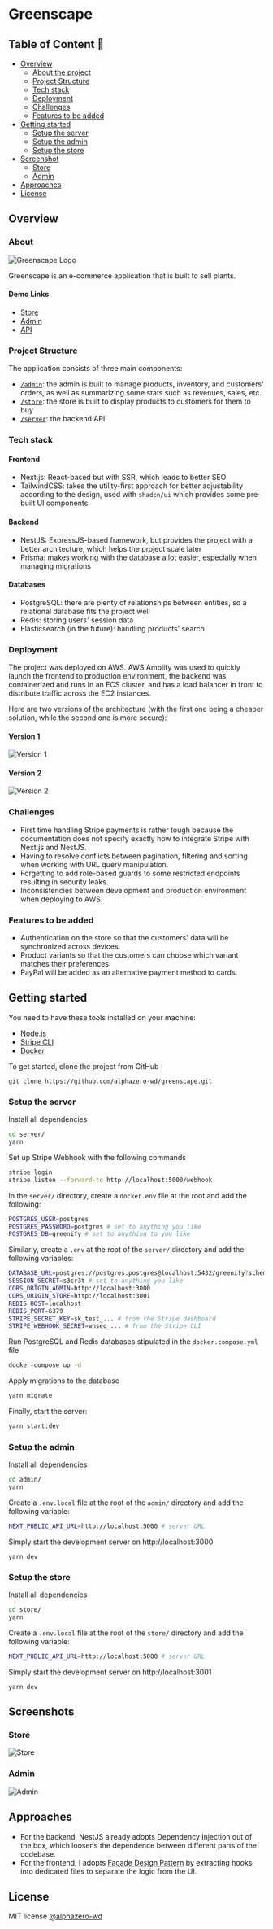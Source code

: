 # Greenscape

## Table of Content 📑

- [Overview](#overview)
  - [About the project](#about-the-project)
  - [Project Structure](#project-structure)
  - [Tech stack](#tech-stack)
  - [Deployment](#deployment)
  - [Challenges](#challenges)
  - [Features to be added](#features-to-be-added)
- [Getting started](#getting-started)
  - [Setup the server](#setup-the-server)
  - [Setup the admin](#setup-the-admin)
  - [Setup the store](#setup-the-store)
- [Screenshot](#screenshots)
  - [Store](#store)
  - [Admin](#admin)
- [Approaches](#approaches)
- [License](#license)

## Overview

### About
![Greenscape Logo](./assets/mobile-logo.svg)

Greenscape is an e-commerce application that is built to sell plants.

#### Demo Links
- [Store](https://www.greeenscape.store)
- [Admin](https://admin.greeenscape.store)
- [API](https://api.greeenscape.store)

### Project Structure

The application consists of three main components:

- [`/admin`](https://github.com/alphazero-wd/greenify/tree/master/admin): the admin is built to manage products, inventory, and customers' orders, as well as summarizing some stats such as revenues, sales, etc.
- [`/store`](https://github.com/alphazero-wd/greenify/tree/master/store): the store is built to display products to customers for them to buy
- [`/server`](https://github.com/alphazero-wd/greenify/tree/master/server): the backend API

### Tech stack

#### Frontend

- Next.js: React-based but with SSR, which leads to better SEO
- TailwindCSS: takes the utility-first approach for better adjustability according to the design, used with `shadcn/ui` which provides some pre-built UI components

#### Backend

- NestJS: ExpressJS-based framework, but provides the project with a better architecture, which helps the project scale later
- Prisma: makes working with the database a lot easier, especially when managing migrations

#### Databases

- PostgreSQL: there are plenty of relationships between entities, so a relational database fits the project well
- Redis: storing users' session data
- Elasticsearch (in the future): handling products' search

### Deployment
The project was deployed on AWS. AWS Amplify was used to quickly launch the frontend to production environment, the backend was containerized and runs in an ECS cluster, and has a load balancer in front to distribute traffic across the EC2 instances.

Here are two versions of the architecture (with the first one being a cheaper solution, while the second one is more secure):

#### Version 1
![Version 1](./assets/design-1.jpg)

#### Version 2
![Version 2](./assets/design-2.jpg)

### Challenges

- First time handling Stripe payments is rather tough because the documentation does not specify exactly how to integrate Stripe with Next.js and NestJS.
- Having to resolve conflicts between pagination, filtering and sorting when working with URL query manipulation.
- Forgetting to add role-based guards to some restricted endpoints resulting in security leaks.
- Inconsistencies between development and production environment when deploying to AWS.

### Features to be added

- Authentication on the store so that the customers' data will be synchronized across devices.
- Product variants so that the customers can choose which variant matches their preferences.
- PayPal will be added as an alternative payment method to cards.

## Getting started

You need to have these tools installed on your machine:

- [Node.js](https://nodejs.org)
- [Stripe CLI](https://stripe.com/docs/stripe-cli#install)
- [Docker](https://www.docker.com/products/docker-desktop)

To get started, clone the project from GitHub

```
git clone https://github.com/alphazero-wd/greenscape.git
```

### Setup the server

Install all dependencies

```bash
cd server/
yarn
```

Set up Stripe Webhook with the following commands

```bash
stripe login
stripe listen --forward-to http://localhost:5000/webhook
```

In the `server/` directory, create a `docker.env` file at the root and add the following:

```bash
POSTGRES_USER=postgres
POSTGRES_PASSWORD=postgres # set to anything you like
POSTGRES_DB=greenify # set to anything to you like
```

Similarly, create a `.env` at the root of the `server/` directory and add the following variables:

```bash
DATABASE_URL=postgres://postgres:postgres@localhost:5432/greenify?schema=public
SESSION_SECRET=s3cr3t # set to anything you like
CORS_ORIGIN_ADMIN=http://localhost:3000
CORS_ORIGIN_STORE=http://localhost:3001
REDIS_HOST=localhost
REDIS_PORT=6379
STRIPE_SECRET_KEY=sk_test_... # from the Stripe dashboard
STRIPE_WEBHOOK_SECRET=whsec_... # from the Stripe CLI
```

Run PostgreSQL and Redis databases stipulated in the `docker.compose.yml` file

```bash
docker-compose up -d
```

Apply migrations to the database

```bash
yarn migrate
```

Finally, start the server:

```bash
yarn start:dev
```

### Setup the admin

Install all dependencies

```bash
cd admin/
yarn
```

Create a `.env.local` file at the root of the `admin/` directory and add the following variable:

```bash
NEXT_PUBLIC_API_URL=http://localhost:5000 # server URL
```

Simply start the development server on http://localhost:3000

```
yarn dev
```

### Setup the store

Install all dependencies

```bash
cd store/
yarn
```

Create a `.env.local` file at the root of the `store/` directory and add the following variable:

```bash
NEXT_PUBLIC_API_URL=http://localhost:5000 # server URL
```

Simply start the development server on http://localhost:3001

```
yarn dev
```

## Screenshots

### Store

![Store](./assets/store-demo.jpg)

### Admin

![Admin](./assets/admin-demo.jpg)

## Approaches

- For the backend, NestJS already adopts Dependency Injection out of the box, which loosens the dependence between different parts of the codebase.
- For the frontend, I adopts [Facade Design Pattern](https://wanago.io/2019/12/09/javascript-design-patterns-facade-react-hooks/) by extracting hooks into dedicated files to separate the logic from the UI.

## License

MIT license [@alphazero-wd](https://github.com/alphazero-wd)
